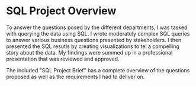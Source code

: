 # SQL Project Overview

To answer the questions posed by the different departments, I was tasked with querying the data using SQL. 
I wrote moderately complex SQL queries to answer various business questions presented by stakeholders.
I then presented the SQL resutls by creating visualizations to tel a compelling story about the data.
My findings were summed up in a professional presentation that was reviewed and approved. 

The included "SQL Project Brief" has a complete overview of the questions proposed as well as the 
requirements I had to deliver on. 
